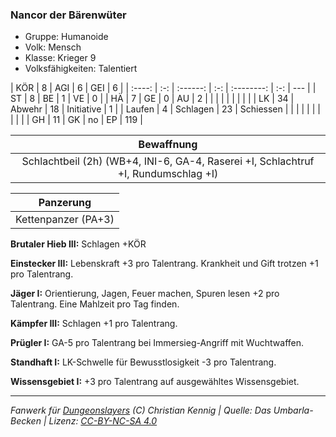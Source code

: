 ### Nancor der Bärenwüter

- Gruppe: Humanoide
- Volk: Mensch
- Klasse: Krieger 9
- Volksfähigkeiten: Talentiert

|  KÖR   |  8  |   AGI    |  6  |    GEI     |  6  |
| :----: | :-: | :------: | :-: | :--------: | :-: | --- |
|   ST   |  8  |    BE    |  1  |     VE     |  0  |
|   HÄ   |  7  |    GE    |  0  |     AU     |  2  |
|        |     |          |     |            |     |     |
|   LK   | 34  |  Abwehr  | 18  | Initiative |  1  |
| Laufen |  4  | Schlagen | 23  | Schiessen  |     |
|        |     |          |     |            |     |     |
|   GH   | 11  |    GK    | no  |     EP     | 119 |

|                                     Bewaffnung                                     |
| :--------------------------------------------------------------------------------: |
| Schlachtbeil (2h) (WB+4, INI-6, GA-4, Raserei +I, Schlachtruf +I, Rundumschlag +I) |

|      Panzerung      |
| :-----------------: |
| Kettenpanzer (PA+3) |

**Brutaler Hieb III:** Schlagen +KÖR

**Einstecker III:** Lebenskraft +3 pro Talentrang. Krankheit und Gift trotzen +1 pro Talentrang.

**Jäger I:** Orientierung, Jagen, Feuer machen, Spuren lesen +2 pro Talentrang. Eine Mahlzeit pro Tag finden.

**Kämpfer III:** Schlagen +1 pro Talentrang.

**Prügler I:** GA-5 pro Talentrang bei Immersieg-Angriff mit Wuchtwaffen.

**Standhaft I:** LK-Schwelle für Bewusstlosigkeit -3 pro Talentrang.

**Wissensgebiet I:** +3 pro Talentrang auf ausgewähltes Wissensgebiet.

---

_Fanwerk für [Dungeonslayers](https://www.dungeonslayers.net/) (C) Christian Kennig | Quelle: Das Umbarla-Becken | Lizenz: [CC-BY-NC-SA 4.0](https://creativecommons.org/licenses/by-nc-sa/4.0/deed.de)_

